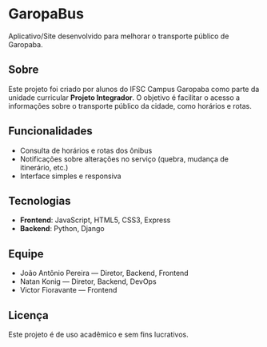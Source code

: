 # GaropaBus

Aplicativo/Site desenvolvido para melhorar o transporte público de Garopaba.

## Sobre

Este projeto foi criado por alunos do IFSC Campus Garopaba como parte da unidade curricular **Projeto Integrador**. O objetivo é facilitar o acesso a informações sobre o transporte público da cidade, como horários e rotas.

## Funcionalidades

- Consulta de horários e rotas dos ônibus
- Notificações sobre alterações no serviço (quebra, mudança de itinerário, etc.)
- Interface simples e responsiva

## Tecnologias

- **Frontend**: JavaScript, HTML5, CSS3, Express
- **Backend**: Python, Django

## Equipe

- João Antônio Pereira — Diretor, Backend, Frontend
- Natan Konig — Diretor, Backend, DevOps
- Victor Fioravante — Frontend

## Licença

Este projeto é de uso acadêmico e sem fins lucrativos.
